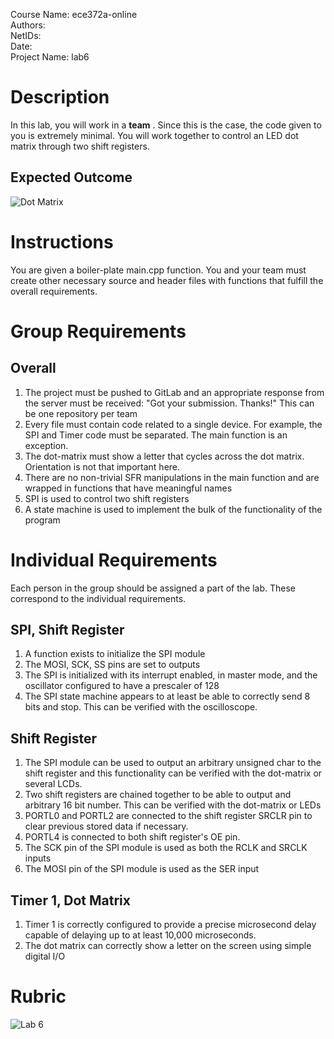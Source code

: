 Course Name: ece372a-online <br>
Authors: <br>
NetIDs: <br>
Date: <br>
Project Name: lab6

# Description
In this lab, you will work in a **team** . Since this is the case, the code given to you is extremely minimal. You will work together to control an LED dot matrix through two shift registers.

## Expected Outcome
![Dot Matrix](https://storage.googleapis.com/ece-gitlab/lab6.gif)

# Instructions
You are given a boiler-plate main.cpp function. You and your team must create other necessary source and header files with functions that fulfill the overall requirements.

# Group Requirements
## Overall
1. The project must be pushed to GitLab and an appropriate response from the server must be received: "Got your submission. Thanks!" This can be one repository per team
2. Every file must contain code related to a single device. For example, the SPI and Timer code must be separated. The main function is an exception.
3. The dot-matrix must show a letter that cycles across the dot matrix. Orientation is not that important here.
4. There are no non-trivial SFR manipulations in the main function and are wrapped in functions that have meaningful names
5. SPI is used to control two shift registers
6. A state machine is used to implement the bulk of the functionality of the program

# Individual Requirements
Each person in the group should be assigned a part of the lab. These correspond to the individual requirements.

## SPI, Shift Register
1. A function exists to initialize the SPI module
2. The MOSI, SCK, SS pins are set to outputs
3. The SPI is initialized with its interrupt enabled, in master mode, and the oscillator configured to have a prescaler of 128
4. The SPI state machine appears to at least be able to correctly send 8 bits and stop. This can be verified with the oscilloscope.


## Shift Register
1. The SPI module can be used to output an arbitrary unsigned char to the shift register and this functionality can be verified with the dot-matrix or several LCDs.
2. Two shift registers are chained together to be able to output and arbitrary 16 bit number. This can be verified with the dot-matrix or LEDs
3. PORTL0 and PORTL2 are connected to the shift register SRCLR pin to clear previous stored data if necessary.
4. PORTL4 is connected to both shift register's OE pin.
5. The SCK pin of the SPI module is used as both the RCLK and SRCLK inputs
6. The MOSI pin of the SPI module is used as the SER input

## Timer 1, Dot Matrix
1. Timer 1 is correctly configured to provide a precise microsecond delay capable of delaying up to at least 10,000  microseconds.
2. The dot matrix can correctly show a letter on the screen using simple digital I/O

# Rubric
![Lab 6](https://storage.googleapis.com/ece-gitlab/group-lab-rubric)
